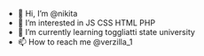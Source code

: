 - 👋 Hi, I’m @nikita
- 👀 I’m interested in JS CSS HTML PHP
- 🌱 I’m currently learning toggliatti state university
- 📫 How to reach me @verzilla_1

<!---
churchkhelass/churchkhelass is a ✨ special ✨ repository because its `README.md` (this file) appears on your GitHub profile.
You can click the Preview link to take a look at your changes.
--->
